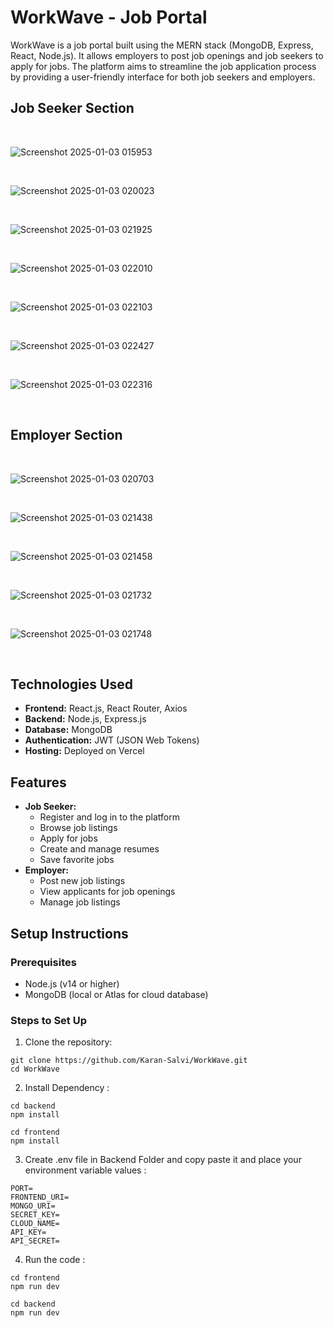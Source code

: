 # WorkWave - Job Portal

WorkWave is a job portal built using the MERN stack (MongoDB, Express, React, Node.js). It allows employers to post job openings and job seekers to apply for jobs. The platform aims to streamline the job application process by providing a user-friendly interface for both job seekers and employers.


<h2>Job Seeker Section</h2>



<br/>


![Screenshot 2025-01-03 015953](https://github.com/user-attachments/assets/991eba2b-9d66-440d-9662-034a4ff16fb5)

<br/>

![Screenshot 2025-01-03 020023](https://github.com/user-attachments/assets/8c84540c-1dd0-4587-ab1c-cd6ae7b4e645)

<br/>


![Screenshot 2025-01-03 021925](https://github.com/user-attachments/assets/81d3ab41-78bc-4da5-a1ce-8e714b0ce295)

<br/>


![Screenshot 2025-01-03 022010](https://github.com/user-attachments/assets/3417adf9-4425-499d-be28-0fb0d64ad211)

<br/>


![Screenshot 2025-01-03 022103](https://github.com/user-attachments/assets/70bb43a4-4c38-4e65-836b-540f3826c7db)

<br/>

![Screenshot 2025-01-03 022427](https://github.com/user-attachments/assets/d2a3c2e3-60dc-4777-8543-7bad9f2bb089)

<br/>


![Screenshot 2025-01-03 022316](https://github.com/user-attachments/assets/d4786e22-09dc-4db2-9d70-7d24ab670e85)


<br/>


<h2>Employer Section</h2>



<br/>


![Screenshot 2025-01-03 020703](https://github.com/user-attachments/assets/1e61cd45-0c74-45af-be54-275f3c1df43f)


<br/>


![Screenshot 2025-01-03 021438](https://github.com/user-attachments/assets/461547ce-47c4-42a4-87cb-3741ce7c243d)


<br/>

![Screenshot 2025-01-03 021458](https://github.com/user-attachments/assets/4fe4e89e-ab99-41c6-9190-269075f2d9c5)



<br/>

![Screenshot 2025-01-03 021732](https://github.com/user-attachments/assets/e9450f8b-05bd-43ac-89ab-142a72819888)

<br/>

![Screenshot 2025-01-03 021748](https://github.com/user-attachments/assets/6bde9226-e1d4-449c-a70f-76faf8825766)


<br/>





## Technologies Used
- **Frontend:** React.js, React Router, Axios
- **Backend:** Node.js, Express.js
- **Database:** MongoDB
- **Authentication:** JWT (JSON Web Tokens)
- **Hosting:** Deployed on Vercel






## Features
- **Job Seeker:**
  - Register and log in to the platform
  - Browse job listings
  - Apply for jobs
  - Create and manage resumes
  - Save favorite jobs
- **Employer:**
  - Post new job listings
  - View applicants for job openings
  - Manage job listings


## Setup Instructions

### Prerequisites
- Node.js (v14 or higher)
- MongoDB (local or Atlas for cloud database)

### Steps to Set Up

1. Clone the repository:

```
git clone https://github.com/Karan-Salvi/WorkWave.git
cd WorkWave  

```


2. Install Dependency :
   
```
cd backend
npm install

cd frontend
npm install
```


3. Create .env file in Backend Folder and copy paste it and place your environment variable values :
   
```
PORT=
FRONTEND_URI=
MONGO_URI=                       
SECRET_KEY=
CLOUD_NAME=
API_KEY=
API_SECRET=
```


4. Run the code :
   
```
cd frontend
npm run dev

cd backend
npm run dev

```
